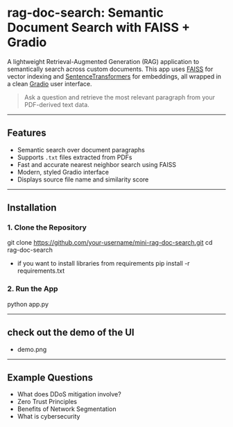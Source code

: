# rag-doc-search: Semantic Document Search with FAISS + Gradio

A lightweight Retrieval-Augmented Generation (RAG) application to semantically search across custom documents. This app uses [FAISS](https://github.com/facebookresearch/faiss) for vector indexing and [SentenceTransformers](https://www.sbert.net/) for embeddings, all wrapped in a clean [Gradio](https://www.gradio.app/) user interface.

> Ask a question and retrieve the most relevant paragraph from your PDF-derived text data.

---

## Features

- Semantic search over document paragraphs
- Supports `.txt` files extracted from PDFs
- Fast and accurate nearest neighbor search using FAISS
- Modern, styled Gradio interface
- Displays source file name and similarity score

---

## Installation

### 1. Clone the Repository

git clone https://github.com/your-username/mini-rag-doc-search.git
cd rag-doc-search

- if you want to install libraries from requirements
pip install -r requirements.txt

### 2. Run the App
python app.py

---

## check out the demo of the UI
- demo.png

---

## Example Questions 
- What does DDoS mitigation involve?
- Zero Trust Principles
- Benefits of Network Segmentation
- What is cybersecurity

